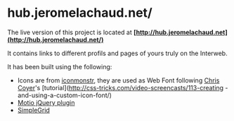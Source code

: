 hub.jeromelachaud.net/
==========

The live version of this project is located at **[http://hub.jeromelachaud.net](http://hub.jeromelachaud.net/)**

It contains links to different profils and pages of yours truly on the Interweb.

It has been built using the following:

  - Icons are from [iconmonstr](http://iconmonstr.com/), they are used as Web Font following [Chris Coyer](https://github.com/chriscoyier)'s [tutorial](http://css-tricks.com/video-screencasts/113-creating
  -and-using-a-custom-icon-font/)
  -  [Motio jQuery plugin](https://github.com/Darsain/motio)
  - [SimpleGrid](http://simplegrid.info)
